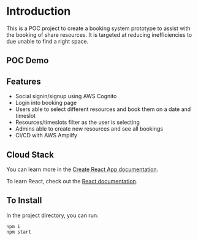 # Introduction

This is a POC project to create a booking system prototype to assist with the booking of share resources. It is targeted at reducing inefficiencies to due unable to find a right space.

## POC Demo


## Features
- Social signin/signup using AWS Cognito
- Login into booking page
- Users able to select different resources and book them on a date and timeslot
- Resources/timeslots filter as the user is selecting
- Admins able to create new resources and see all bookings
- CI/CD with AWS Amplify 

## Cloud Stack


You can learn more in the [Create React App documentation](https://facebook.github.io/create-react-app/docs/getting-started).

To learn React, check out the [React documentation](https://reactjs.org/).


## To Install

In the project directory, you can run:
```
npm i
npm start
```
